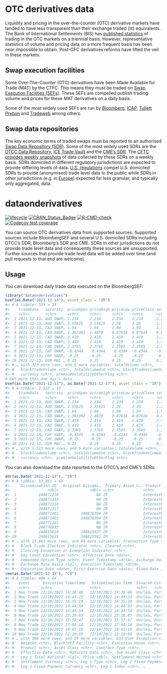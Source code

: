 
<!-- README.md is generated from README.Rmd. Please edit that file -->

# OTC derivatives data

Liquidity and pricing in the over-the-counter (OTC) derivative markets
have tended to have less transparent than their exchange traded (lit)
equivalents. The Bank of International Settlements (BIS) has [published
statistics](https://www.bis.org/statistics/derstats.htm) of trading in
the OTC markets on a triennial basis. However, representative statistics
of volume and pricing data on a more frequent basis has been near
impossible to obtain. Post-GFC derivatives reforms have lifted the veil
in these markets.

## Swap execution facilities

Some Over-The-Counter (OTC) derivatives have been Made Available for
Trade (MAT) by the CTFC. This means they must be traded on [Swap
Execution Facilities
(SEFs)](https://www.cftc.gov/IndustryOversight/TradingOrganizations/SEF2/index.htm).
These SEFs are compelled publish trading volume and prices for these MAT
derivatives on a daily basis.

Some of the most widely used SEFs are run by
[Bloomberg](https://www.bloomberg.com/professional/product/swap-execution-facility/),
[ICAP](https://tpicap.com/tpicap/regulatory-hub/tp-icap-sef), [Tullett
Prebon](https://www.tullettprebon.com/swap-execution-facility/) and
[Tradeweb](https://www.tradeweb.com/our-markets/market-regulation/sef/)
among others.

## Swap data repositories

The key economic terms of traded swaps must be reported to an authorised
[Swap Data Repository
(SDR)](https://www.cftc.gov/IndustryOversight/DataRepositories/index.htm).
Some of the most widely used SDRs are the [DTCC Data
Repository](https://www.dtcc.com/repository-and-derivatives-services/repository-services/gtr-north-america),
[ICE Trade Vault](https://www.theice.com/technology/post-trade) and the
[CME’s
SDR](https://www.cmegroup.com/trading/global-repository-services/cme-swap-data-repository.html).
The [CFTC provides weekly
snapshots](https://www.cftc.gov/MarketReports/SwapsReports/index.htm) of
data collected by these SDRs on a weekly basis. SDRs domiciled in
different regulatory jurisdictions are expected to provide differing
levels of data. [U.S.
regulations](https://www.cftc.gov/IndustryOversight/DataRepositories/index.htm)
compel U.S. domiciled SDRs to provide (anonymised) trade level data to
the public while SDRs in other jurisdictions (e.g. in
[Europe](https://eur-lex.europa.eu/LexUriServ/LexUriServ.do?uri=OJ:L:2013:052:0033:0036:EN:PDF))
expected far less granular, and typically only aggregated, data.

# dataonderivatives

<!-- badges: start -->

[![lifecycle](https://img.shields.io/badge/lifecycle-maturing-blue.svg)](https://www.tidyverse.org/lifecycle/#maturing)
[![CRAN_Status_Badge](https://www.r-pkg.org/badges/version/dataonderivatives)](https://CRAN.R-project.org/package=dataonderivatives)
[![R-CMD-check](https://github.com/imanuelcostigan/dataonderivatives/workflows/R-CMD-check/badge.svg)](https://github.com/imanuelcostigan/dataonderivatives/actions)
[![Codecov test
coverage](https://codecov.io/gh/imanuelcostigan/dataonderivatives/branch/master/graph/badge.svg)](https://app.codecov.io/gh/imanuelcostigan/dataonderivatives?branch=master)

<!-- badges: end -->

You can source OTC derivatives data from supported sources. Supported
sources include BloombergSEF and several U.S. domiciled SDRs including
DTCC’s DDR, Bloomberg’s SDR and CME. SDRs in other jurisdictions do not
provide trade level data and consequently these sources are unsupported.
Further sources that provide trade level data will be added over time
(and pull requests to that end are welcome).

## Usage

You can download daily trade data executed on the BloombergSEF:

``` r
library("dataonderivatives")
bsef(as.Date("2021-12-13"), asset_class = "IR")
#> # A tibble: 333 × 13
#>    tradeDate   security  priceOpen priceHigh priceLow priceClose settlementPrice
#>    <chr>       <chr>     <chr>     <chr>     <chr>    <chr>      <chr>          
#>  1 2021-12-13… AUD SWAP… 2.234     2.234     2.234    2.234      2.234          
#>  2 2021-12-13… AUD SWAP… 2.55625   2.55625   2.26     2.26       2.26           
#>  3 2021-12-13… CAD SWAP… 1.94      1.94      1.94     1.94       1.94           
#>  4 2021-12-13… CAD SWAP… 1.363362  1.4839    0.87616  0.87616    0.87616        
#>  5 2021-12-13… CAD SWAP… 2.419     2.419     2.419    2.419      2.419          
#>  6 2021-12-13… CAD SWAP… 2.419     2.419     2.419    2.419      2.419          
#>  7 2021-12-13… CAD SWAP… 2.3765    2.3765    2.3585   2.3585     2.3585         
#>  8 2021-12-13… CHF SWAP… -0.4344   -0.4344   -0.4344  -0.4344    -0.4344        
#>  9 2021-12-13… CHF SWAP… -0.25     -0.25     -0.25    -0.25      -0.25          
#> 10 2021-12-13… EUR MAC … 0.25      0.25      0.25     0.25       0.25           
#> # … with 323 more rows, and 6 more variables: totalVolume <chr>,
#> #   blockTradeVolume <chr>, totalVolumeUsd <chr>, blockTradeVolumeUsd <chr>,
#> #   currency <chr>, premiumVolatilityOtherFlag <chr>
# Get more than one day's data
bsef(as.Date("2021-12-13"), as.Date("2021-12-17"), asset_class = "IR")
#> # A tibble: 1,523 × 13
#>    tradeDate   security  priceOpen priceHigh priceLow priceClose settlementPrice
#>    <chr>       <chr>     <chr>     <chr>     <chr>    <chr>      <chr>          
#>  1 2021-12-13… AUD SWAP… 2.234     2.234     2.234    2.234      2.234          
#>  2 2021-12-13… AUD SWAP… 2.55625   2.55625   2.26     2.26       2.26           
#>  3 2021-12-13… CAD SWAP… 1.94      1.94      1.94     1.94       1.94           
#>  4 2021-12-13… CAD SWAP… 1.363362  1.4839    0.87616  0.87616    0.87616        
#>  5 2021-12-13… CAD SWAP… 2.419     2.419     2.419    2.419      2.419          
#>  6 2021-12-13… CAD SWAP… 2.419     2.419     2.419    2.419      2.419          
#>  7 2021-12-13… CAD SWAP… 2.3765    2.3765    2.3585   2.3585     2.3585         
#>  8 2021-12-13… CHF SWAP… -0.4344   -0.4344   -0.4344  -0.4344    -0.4344        
#>  9 2021-12-13… CHF SWAP… -0.25     -0.25     -0.25    -0.25      -0.25          
#> 10 2021-12-13… EUR MAC … 0.25      0.25      0.25     0.25       0.25           
#> # … with 1,513 more rows, and 6 more variables: totalVolume <chr>,
#> #   blockTradeVolume <chr>, totalVolumeUsd <chr>, blockTradeVolumeUsd <chr>,
#> #   currency <chr>, premiumVolatilityOtherFlag <chr>
```

You can also download the data reported to the DTCC’s and CME’s SDRs:

``` r
ddr(as.Date("2021-12-13"), "IR")
#> # A tibble: 13,891 × 69
#>    `Dissemination ID` `Original Dissemi… `Primary Asset C… `Product ID`   Action
#>                 <dbl>              <dbl> <chr>             <chr>          <chr> 
#>  1          248871220                 NA IR                InterestRate:… NEW   
#>  2          248871315                 NA IR                InterestRate:… NEW   
#>  3          248871316                 NA IR                InterestRate:… NEW   
#>  4          248871317                 NA IR                InterestRate:… NEW   
#>  5          248871481          248870394 IR                InterestRate:… CANCEL
#>  6          248871482          248870394 IR                InterestRate:… CORRE…
#>  7          248771101                 NA IR                InterestRate:… NEW   
#>  8          248770933                 NA IR                InterestRate:… NEW   
#>  9          248815618          248815527 IR                InterestRate:… CANCEL
#> 10          248815621          248815582 IR                InterestRate:… CANCEL
#> # … with 13,881 more rows, and 64 more variables: Transaction Type <chr>,
#> #   Block Trade Election Indicator <chr>, Cleared <chr>,
#> #   Clearing Exception or Exemption Indicator <chr>,
#> #   Day Count Convention <chr>, Effective Date <date>,
#> #   Embedded Option Type <chr>, Event Timestamp <dttm>, Exchange Rate <lgl>,
#> #   Exchange Rate Basis <lgl>, Execution Timestamp <dttm>,
#> #   Expiration Date <date>, First Exercise Date <date>, Fixed Rate 1 <dbl>, …
cme(as.Date("2021-12-13"), "CO")
#> # A tibble: 406 × 64
#>    Event     `Execution Timestamp` `Dissemination Time` Cleared Collateralizati…
#>    <chr>     <chr>                 <chr>                <chr>   <chr>           
#>  1 New Trade 12/10/2021 14:36:48   12/10/2021 14:36:48  Unclea… Partially Colla…
#>  2 New Trade 12/10/2021 14:44:23   12/10/2021 14:44:23  Unclea… Partially Colla…
#>  3 New Trade 12/10/2021 16:35:19   12/10/2021 16:35:19  Unclea… Partially Colla…
#>  4 New Trade 12/10/2021 14:44:54   12/10/2021 14:44:54  Unclea… Partially Colla…
#>  5 New Trade 12/10/2021 14:44:54   12/10/2021 14:44:54  Unclea… Partially Colla…
#>  6 New Trade 12/10/2021 23:26:03   12/10/2021 23:26:03  Unclea… Partially Colla…
#>  7 New Trade 12/10/2021 15:57:47   12/10/2021 15:57:47  Unclea… Partially Colla…
#>  8 New Trade 12/10/2021 17:04:18   12/10/2021 17:04:18  Unclea… Partially Colla…
#>  9 New Trade 12/10/2021 18:41:16   12/10/2021 18:41:16  Unclea… Partially Colla…
#> 10 New Trade 12/10/2021 22:19:05   12/10/2021 22:19:05  Unclea… Partially Colla…
#> # … with 396 more rows, and 59 more variables: End-User Exception <lgl>,
#> #   Bespoke <chr>, Block/Off Facility <chr>, Execution Venue <chr>, UPI <lgl>,
#> #   Product <chr>, Asset Class <chr>, Contract Type <chr>,
#> #   Effective Date <chr>, Maturity Date <chr>, Sub Asset Class <chr>,
#> #   Leg 1 Total Notional <lgl>, Price <dbl>, Settlement Method <chr>,
#> #   Settlement Currency <chr>, Leg 1 Type <chr>, Leg 1 Fixed Payment <dbl>,
#> #   Leg 1 Fixed Payment Currency <chr>, Leg 1 Index <chr>, …
```
